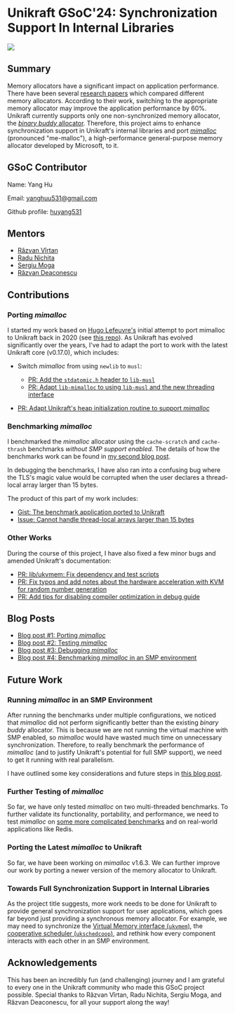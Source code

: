 # Unikraft GSoC'24: Synchronization Support In Internal Libraries

<img src="https://unikraft.org/images/unikraft-gsoc24.png"/>

## Summary

Memory allocators have a significant impact on application performance.
There have been several [research papers](https://dl.acm.org/doi/10.1145/378795.378821) which compared different memory allocators.
According to their work, switching to the appropriate memory allocator may improve the application performance by 60%.
Unikraft currently supports only one non-synchronized memory allocator, the [*binary buddy* allocator](https://github.com/unikraft/unikraft/tree/staging/lib/ukallocbbuddy).
Therefore, this project aims to enhance synchronization support in Unikraft's internal libraries and port [*mimalloc*](https://github.com/microsoft/mimalloc) (pronounced "me-malloc"), a high-performance general-purpose memory allocator developed by Microsoft, to it.

## GSoC Contributor

Name: Yang Hu

Email: yanghuu531@gmail.com

Github profile: [huyang531](https://github.com/huyang531)

## Mentors

* [Răzvan Vîrtan](https://github.com/razvanvirtan)
* [Radu Nichita](https://github.com/RaduNichita)
* [Sergiu Moga](https://github.com/mogasergiu)
* [Răzvan Deaconescu](https://github.com/razvand)

## Contributions

### Porting *mimalloc*

I started my work based on [Hugo Lefeuvre's](https://github.com/hlef) initial attempt to port mimalloc to Unikraft back in 2020 (see [this repo](https://github.com/unikraft/lib-mimalloc)).
As Unikraft has evolved significantly over the years, I've had to adapt the port to work with the latest Unikraft core (v0.17.0), which includes:

- Switch *mimalloc* from using `newlib` to `musl`:
    - [PR: Add the `stdatomic.h` header to `lib-musl`](https://github.com/unikraft/lib-musl/pull/80)
    - [PR: Adapt `lib-mimalloc` to using `lib-musl` and the new threading interface](https://github.com/unikraft/lib-mimalloc/pull/12)

- [PR: Adapt Unikraft's heap initialization routine to support *mimalloc*](https://github.com/unikraft/unikraft/pull/1480)

### Benchmarking *mimalloc*

I benchmarked the *mimalloc* allocator using the `cache-scratch` and `cache-thrash` benchmarks *without SMP support enabled*.
The details of how the benchmarks work can be found in [my second blog post](https://unikraft.org/blog/2024-07-12-unikraft-gsoc-test-mimalloc-on-unikraft).

In debugging the benchmarks, I have also ran into a confusing bug where the TLS's magic value would be corrupted when the user declares a thread-local array larger than 15 bytes.

The product of this part of my work includes:

- [Gist: The benchmark application ported to Unikraft](https://gist.github.com/huyang531/28a31fc2d9f348fafb5b9d8e6c9493d5)
- [Issue: Cannot handle thread-local arrays larger than 15 bytes](https://github.com/unikraft/unikraft/issues/1478)

### Other Works

During the course of this project, I have also fixed a few minor bugs and amended Unikraft's documentation:

- [PR: lib/ukvmem: Fix dependency and test scripts](https://github.com/unikraft/unikraft/pull/1447)
- [PR: Fix typos and add notes about the hardware acceleration with KVM for random number generation](https://github.com/unikraft/docs/pull/452)
- [PR: Add tips for disabling compiler optimization in debug guide](https://github.com/unikraft/docs/pull/442)

## Blog Posts

 - [Blog post #1: Porting *mimalloc*](https://unikraft.org/blog/2024-06-16-unikraft-gsoc-port-mimalloc-to-unikraft)
 - [Blog post #2: Testing *mimalloc*](https://unikraft.org/blog/2024-07-12-unikraft-gsoc-test-mimalloc-on-unikraft)
 - [Blog post #3: Debugging *mimalloc*](https://github.com/unikraft/docs/pull/448)
 - [Blog post #4: Benchmarking *mimalloc* in an SMP environment](https://github.com/unikraft/docs/pull/455)
 
## Future Work

### Running *mimalloc* in an SMP Environment

After running the benchmarks under multiple configurations, we noticed that *mimalloc* did not perform significantly better than the existing *binary buddy* allocator.
This is because we are not running the virtual machine with SMP enabled, so *mimalloc* would have wasted much time on unnecessary synchronization.
Therefore, to really benchmark the performance of *mimalloc* (and to justify Unikraft's potential for full SMP support), we need to get it running with real parallelism.

I have outlined some key considerations and future steps in [this blog post](https://github.com/unikraft/docs/pull/455).

### Further Testing of *mimalloc*

So far, we have only tested *mimalloc* on two multi-threaded benchmarks.
To further validate its functionality, portability, and performance, we need to test *mimalloc* on [some more complicated benchmarks](https://unikraft.org/blog/2024-07-12-unikraft-gsoc-test-mimalloc-on-unikraft#next-steps) and on real-world applications like Redis.

### Porting the Latest *mimalloc* to Unikraft

So far, we have been working on *mimalloc* v1.6.3.
We can further improve our work by porting a newer version of the memory allocator to Unikraft.

### Towards Full Synchronization Support in Internal Libraries

As the project title suggests, more work needs to be done for Unikraft to provide general synchronization support for user applications, which goes far beyond just providing a synchronous memory allocator.
For example, we may need to synchronize the [Virtual Memory interface (`ukvmem`)](https://github.com/unikraft/unikraft/tree/staging/lib/ukvmem), the [cooperative scheduler (`ukschedcoop`)](https://github.com/unikraft/unikraft/tree/staging/lib/ukschedcoop), and rethink how every component interacts with each other in an SMP environment.

## Acknowledgements

This has been an incredibly fun (and challenging) journey and I am grateful to every one in the Unikraft community who made this GSoC project possible.
Special thanks to Răzvan Vîrtan, Radu Nichita, Sergiu Moga, and Răzvan Deaconescu, for all your support along the way!
